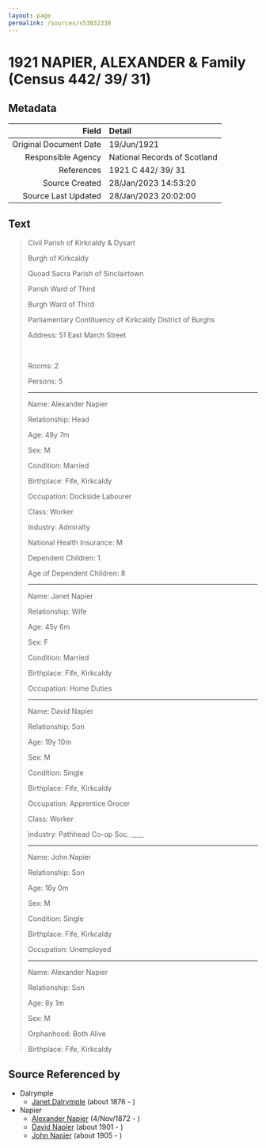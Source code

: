 ```yaml
---
layout: page
permalink: /sources/s53032338
---
```


# 1921 NAPIER, ALEXANDER & Family (Census 442/ 39/ 31)

## Metadata

Field | Detail
---:|:---
Original Document Date | 19/Jun/1921
Responsible Agency | National Records of Scotland
References | 1921 C 442/ 39/ 31
Source Created | 28/Jan/2023 14:53:20
Source Last Updated | 28/Jan/2023 20:02:00

## Text

> Civil Parish of Kirkcaldy & Dysart
>
> Burgh of Kirkcaldy
>
> Quoad Sacra Parish of Sinclairtown
>
> Parish Ward of Third
>
> Burgh Ward of Third
>
> Parliamentary Contituency of Kirkcaldy District of Burghs
>
> Address: 51 East March Street
>
> <br/>
>
> Rooms: 2
>
> Persons: 5
>
> ---
>
> Name: Alexander Napier
>
> Relationship: Head
>
> Age: 48y 7m
>
> Sex: M
>
> Condition: Married
>
> Birthplace: Fife, Kirkcaldy
>
> Occupation: Dockside Labourer
>
> Class: Worker
>
> Industry: Admiralty
>
> National Health Insurance: M
>
> Dependent Children: 1
>
> Age of Dependent Children: 8
>
> ---
>
> Name: Janet Napier
>
> Relationship: Wife
>
> Age: 45y 6m
>
> Sex: F
>
> Condition: Married
>
> Birthplace: Fife, Kirkcaldy
>
> Occupation: Home Duties
>
> ---
>
> Name: David Napier
>
> Relationship: Son
>
> Age: 19y 10m
>
> Sex: M
>
> Condition: Single
>
> Birthplace: Fife, Kirkcaldy
>
> Occupation: Apprentice Grocer
>
> Class: Worker
>
> Industry: Pathhead Co-op Soc. ____
>
> ---
>
> Name: John Napier
>
> Relationship: Son
>
> Age: 16y 0m
>
> Sex: M
>
> Condition: Single
>
> Birthplace: Fife, Kirkcaldy
>
> Occupation: Unemployed
>
> ---
>
> Name: Alexander Napier
>
> Relationship: Son
>
> Age: 8y 1m
>
> Sex: M
>
> Orphanhood: Both Alive
>
> Birthplace: Fife, Kirkcaldy
>

## Source Referenced by

* Dalrymple
  * [Janet Dalrymple](../people/@30057967@-janet-dalrymple-b1876-d.md) (about 1876 - )
* Napier
  * [Alexander Napier](../people/@22451165@-alexander-napier-b1872-11-4-d.md) (4/Nov/1872 - )
  * [David Napier](../people/@46994217@-david-napier-b1901-d.md) (about 1901 - )
  * [John Napier](../people/@61882948@-john-napier-b1905-d.md) (about 1905 - )

